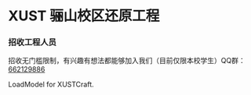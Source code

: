 # XUST 骊山校区还原工程

### 招收工程人员
招收无门槛限制，有兴趣有想法都能够加入我们（目前仅限本校学生）QQ群：<a href="https://jq.qq.com/?_wv=1027&k=8G491UzO" target="_blank">662129886</a>

LoadModel for XUSTCraft.